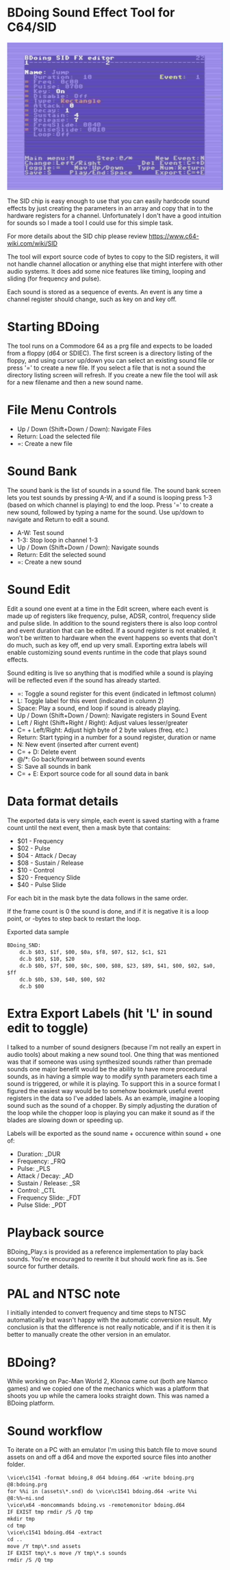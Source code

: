 # BDoing Sound Effect Tool for C64/SID

![BDoing Logo](bin/BDoing.jpg)

The SID chip is easy enough to use that you can easily hardcode sound
effects by just creating the parameters in an array and copy
that in to the hardware registers for a channel. Unfortunately I don't
have a good intuition for sounds so I made a tool I could use for
this simple task.

For more details about the SID chip please review
https://www.c64-wiki.com/wiki/SID

The tool will export source code of bytes to copy to the SID
registers, it will not handle channel allocation or anything
else that might interfere with other audio systems.
It does add some nice features like timing, looping and
sliding (for frequency and pulse).

Each sound is stored as a sequence of events. An event is any
time a channel register should change, such as key on and
key off.


# Starting BDoing

The tool runs on a Commodore 64 as a prg file and expects to be
loaded from a floppy (d64 or SDIEC). The first screen is a directory
listing of the floppy, and using cursor up/down you can select an
existing sound file or press '=' to create a new file. If you select
a file that is not a sound the directory listing screen will refresh.
If you create a new file the tool will ask for a new filename and
then a new sound name.


# File Menu Controls

* Up / Down (Shift+Down / Down): Navigate Files
* Return: Load the selected file
* =: Create a new file


# Sound Bank

The sound bank is the list of sounds in a sound file. The sound bank
screen lets you test sounds by pressing A-W, and if a sound is
looping press 1-3 (based on which channel is playing) to end the
loop. Press '=' to create a new sound, followed by typing a name
for the sound. Use up/down to navigate and  Return to edit a sound.

* A-W: Test sound
* 1-3: Stop loop in channel 1-3
* Up / Down (Shift+Down / Down): Navigate sounds
* Return: Edit the selected sound
* =: Create a new sound


# Sound Edit

Edit a sound one event at a time in the Edit screen, where
each event is made up of registers like frequency, pulse,
ADSR, control, frequency slide and pulse slide. In addition
to the sound registers there is also loop control and
event duration that can be edited.
If a sound register is not enabled, it won't be written
to hardware when the event happens so events that don't
do much, such as key off, end up very small. Exporting extra
labels will enable customizing sound events runtime in
the code that plays sound effects.

Sound editing is live so anything that is modified while a
sound is playing will be reflected even if the sound has already started.

* =: Toggle a sound register for this event (indicated in leftmost column)
* L: Toggle label for this event (indicated in column 2)
* Space: Play a sound, end loop if sound is already playing.
* Up / Down (Shift+Down / Down): Navigate registers in Sound Event
* Left / Right (Shift+Right / Right): Adjust values lesser/greater
* C= + Left/Right: Adjust high byte of 2 byte values (freq. etc.)
* Return: Start typing in a number for a sound register, duration or name
* N: New event (inserted after current event)
* C= + D: Delete event
* @/*: Go back/forward between sound events
* S: Save all sounds in bank
* C= + E: Export source code for all sound data in bank


# Data format details

The exported data is very simple, each event is saved starting
with a frame count until the next event, then a mask byte that
contains:

* \$01 - Frequency
* \$02 - Pulse
* \$04 - Attack / Decay
* \$08 - Sustain / Release
* \$10 - Control
* \$20 - Frequency Slide
* \$40 - Pulse Slide

For each bit in the mask byte the data follows in the same
order.

If the frame count is 0 the sound is done, and if it is
negative it is a loop point, or -bytes to step back to
restart the loop.

Exported data sample

    BDoing_SND:
	    dc.b $03, $1f, $00, $0a, $f8, $07, $12, $c1, $21
	    dc.b $03, $10, $20
	    dc.b $0b, $7f, $00, $0c, $00, $08, $23, $89, $41, $00, $02, $a0, $ff
	    dc.b $0b, $30, $40, $00, $02
	    dc.b $00


# Extra Export Labels (hit 'L' in sound edit to toggle)

I talked to a number of sound designers (because I'm not
really an expert in audio tools) about making a new sound tool.
One thing that was mentioned was that if someone was using
synthesized sounds rather than premade sounds one major benefit
would be the ability to have more procedural sounds, as in
having a simple way to modify synth parameters each time a
sound is triggered, or while it is playing. To support this
in a source format I figured the easiest way would be to
somehow bookmark useful event registers in the data so I've
added labels. As an example, imagine a looping sound such as
the sound of a chopper. By simply adjusting the duration of
the loop while the chopper loop is playing you can make it
sound as if the blades are slowing down or speeding up.

Labels will be exported as the sound name + occurence within
sound + one of:
* Duration: _DUR
* Frequency: _FRQ
* Pulse: _PLS
* Attack / Decay: _AD
* Sustain / Release: _SR
* Control: _CTL
* Frequency Slide: _FDT
* Pulse Slide: _PDT


# Playback source

BDoing_Play.s is provided as a reference implementation
to play back sounds. You're encouraged to rewrite it
but should work fine as is. See source for further
details.


# PAL and NTSC note

I initially intended to convert frequency and time steps to
NTSC automatically but wasn't happy with the automatic conversion
result. My conclusion is that the difference is not really
noticable, and if it is then it is better to manually create
the other version in an emulator.


# BDoing?

While working on Pac-Man World 2, Klonoa came out (both are
Namco games) and we copied one of the mechanics which was
a platform that shoots you up while the camera looks straight
down. This was named a BDoing platform.


# Sound workflow

To iterate on a PC with an emulator I'm using this batch file
to move sound assets on and off a d64 and move the exported
source files into another folder.

    \vice\c1541 -format bdoing,8 d64 bdoing.d64 -write bdoing.prg @8:bdoing.prg
    for %%i in (assets\*.snd) do \vice\c1541 bdoing.d64 -write %%i @8:%%~ni.snd
    \vice\x64 -moncommands bdoing.vs -remotemonitor bdoing.d64
    IF EXIST tmp rmdir /S /Q tmp
    mkdir tmp
    cd tmp
    \vice\c1541 bdoing.d64 -extract
    cd ..
    move /Y tmp\*.snd assets
    IF EXIST tmp\*.s move /Y tmp\*.s sounds
    rmdir /S /Q tmp
